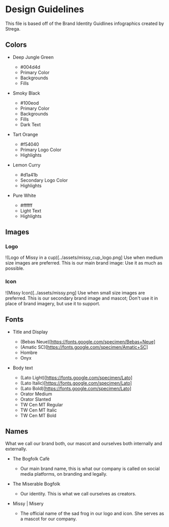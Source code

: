 # Design Guidelines

This file is based off of the Brand Identity Guidlines infographics created by Strega.

## Colors

- Deep Jungle Green
  - #004d4d
  - Primary Color
  - Backgrounds
  - Fills

- Smoky Black
  - #100eod
  - Primary Color
  - Backgrounds
  - Fills
  - Dark Text

- Tart Orange
  - #f54040
  - Primary Logo Color
  - Highlights

- Lemon Curry
  - #d1a41b
  - Secondary Logo Color
  - Highlights

- Pure White
  - #ffffff
  - Light Text
  - Highlights

## Images

### Logo
!(Logo of Missy in a cup)[../assets/missy_cup_logo.png]
Use when medium size images are preferred. This is our main brand image: Use it
as much as possible.

### Icon
!(Missy Icon)[../assets/missy.png]
Use when small size images are preferred. This is our secondary brand image
and mascot; Don't use it in place of brand imagery, but use it to support.

## Fonts
- Title and Display
  - (Bebas Neue)[https://fonts.google.com/specimen/Bebas+Neue]
  - (Amatic SC)[https://fonts.google.com/specimen/Amatic+SC]
  - Hombre
  - Onyx

- Body text
  - (Lato Light)[https://fonts.google.com/specimen/Lato]
  - (Lato Italic)[https://fonts.google.com/specimen/Lato]
  - (Lato Bold)[https://fonts.google.com/specimen/Lato]
  - Orator Medium
  - Orator Slanted
  - TW Cen MT Regular
  - TW Cen MT Italic
  - TW Cen MT Bold

## Names

What we call our brand both, our mascot and ourselves both internally and externally.

- The Bogfolk Cafè
  - Our main brand name, this is what our company is called on social media
    platforms, on branding and legally.

- The Miserable Bogfolk
  - Our identity. This is what we call ourselves as creators.

- Missy | Misery
  - The official name of the sad frog in our logo and icon. She serves as a
    mascot for our company.
